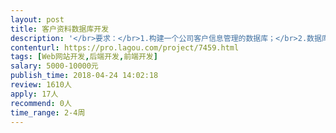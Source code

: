 ```yaml
---                
layout: post       
title: 客户资料数据库开发           
description: '</br>要求：</br>1.构建一个公司客户信息管理的数据库；</br>2.数据库需要放在本公司已有的云服务器上；</br>3.操作界面尽量解决傻瓜式操作，网页端登陆操作；</br>4.操作界面上传数据的话希望可以上传excel数据，也可以单独网页添加管理，下载的话，既可以页面显示结果，也能下载excel；</br>5.我们会在excel做好表头标签，操作界面需要能让我们按表头标签勾选、按关键词查找等功能。</br>附加条件就是，如果有这个技术，可以做中英文图像识别自动分析名片内容，这是附加的，也可以没这技术，只是如果有更好。</br>'     
contenturl: https://pro.lagou.com/project/7459.html      
tags: [Web网站开发,后端开发,前端开发]            
salary: 5000-10000元          
publish_time: 2018-04-24 14:02:18         
review: 1610人                   
apply: 17人                   
recommend: 0人                   
time_range: 2-4周              
---                 
```

